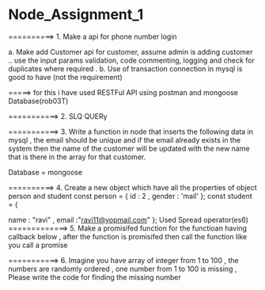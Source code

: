 # Node_Assignment_1

==========> 1. Make a api for phone number login

a. Make add Customer api for customer, assume admin is adding customer ..
use the input params validation, code commenting, logging and check for
duplicates where required .
b. Use of transaction connection in mysql is good to have (not the requirement)

=====> for this i have used RESTFul API using postman and mongoose Database(rob03T)


===========> 2. SLQ QUERy

===========> 3. Write a function in node that inserts the following data in mysql , the email should
be unique and if the email already exists in the system then the name of the customer
will be updated with the new name that is there in the array for that customer.

Database = mongoose

==========> 4. Create a new object which have all the properties of object person and student
const person = {
id : 2 ,
gender : 'mail'
};
const student = {

name : "ravi" ,
email :"ravi11@yopmail.com"
};
Used Spread operator(es6)
=============> 5. Make a promisifed function for the functioan having callback below , after the
function is promisifed then call the function like you call a promise



===========> 6. Imagine you have array of integer from 1 to 100 , the numbers are randomly ordered
, one number from 1 to 100 is missing , Please write the code for finding the missing
number




